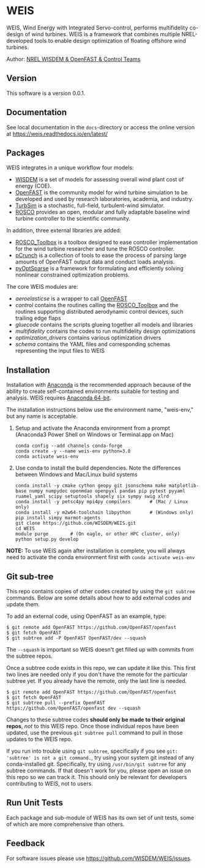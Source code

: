 # WEIS

WEIS, Wind Energy with Integrated Servo-control, performs multifidelity co-design of wind turbines. WEIS is a framework that combines multiple NREL-developed tools to enable design optimization of floating offshore wind turbines.

Author: [NREL WISDEM & OpenFAST & Control Teams](mailto:systems.engineering@nrel.gov) 

## Version

This software is a version 0.0.1.

## Documentation

See local documentation in the `docs`-directory or access the online version at <https://weis.readthedocs.io/en/latest/>

## Packages

WEIS integrates in a unique workflow four models:
* [WISDEM](https://github.com/WISDEM/WISDEM) is a set of models for assessing overall wind plant cost of energy (COE).
* [OpenFAST](https://github.com/OpenFAST/openfast) is the community model for wind turbine simulation to be developed and used by research laboratories, academia, and industry.
* [TurbSim](https://www.nrel.gov/docs/fy09osti/46198.pdf) is a stochastic, full-field, turbulent-wind simulator. 
* [ROSCO](https://github.com/NREL/ROSCO) provides an open, modular and fully adaptable baseline wind turbine controller to the scientific community.

In addition, three external libraries are added:
* [ROSCO_Toolbox](https://github.com/NREL/ROSCO_toolbox) is a toolbox designed to ease controller implementation for the wind turbine researcher and tune the ROSCO controller.
* [pCrunch](https://github.com/NREL/pCrunch) is a collection of tools to ease the process of parsing large amounts of OpenFAST output data and conduct loads analysis.
* [pyOptSparse](https://github.com/mdolab/pyoptsparse) is a framework for formulating and efficiently solving nonlinear constrained optimization problems.

The core WEIS modules are:
 * _aeroelasticse_ is a wrapper to call [OpenFAST](https://github.com/OpenFAST/openfast)
 * _control_ contains the routines calling the [ROSCO_Toolbox](https://github.com/NREL/ROSCO_toolbox) and the routines supporting distributed aerodynamic control devices, such trailing edge flaps
 * _gluecode_ contains the scripts glueing together all models and libraries
 * _multifidelity_ contains the codes to run multifidelity design optimizations
 * _optimization_drivers_ contains various optimization drivers
 * _schema_ contains the YAML files and corresponding schemas representing the input files to WEIS

## Installation

Installation with [Anaconda](https://www.anaconda.com) is the recommended approach because of the ability to create self-contained environments suitable for testing and analysis.  WEIS requires [Anaconda 64-bit](https://www.anaconda.com/distribution/).

The installation instructions below use the environment name, "weis-env," but any name is acceptable.

1.  Setup and activate the Anaconda environment from a prompt (Anaconda3 Power Shell on Windows or Terminal.app on Mac)

        conda config --add channels conda-forge
        conda create -y --name weis-env python=3.8
        conda activate weis-env
    
2.  Use conda to install the build dependencies.  Note the differences between Windows and Mac/Linux build systems

        conda install -y cmake cython geopy git jsonschema make matplotlib-base numpy numpydoc openmdao openpyxl pandas pip pytest pyyaml ruamel_yaml scipy setuptools shapely six sympy swig xlrd
        conda install -y petsc4py mpi4py compilers       # (Mac / Linux only)   
        conda install -y m2w64-toolchain libpython       # (Windows only)
        pip install simpy marmot-agents
        git clone https://github.com/WISDEM/WEIS.git
        cd WEIS
        module purge        # (On eagle, or other HPC cluster, only)
        python setup.py develop

**NOTE:** To use WEIS again after installation is complete, you will always need to activate the conda environment first with `conda activate weis-env`

## Git sub-tree

This repo contains copies of other codes created by using the `git subtree` commands.
Below are some details about how to add external codes and update them.

To add an external code, using OpenFAST as an example, type:

```
$ git remote add OpenFAST https://github.com/OpenFAST/openfast
$ git fetch OpenFAST
$ git subtree add -P OpenFAST OpenFAST/dev --squash
```

The `--squash` is important so WEIS doesn't get filled up with commits from the subtree repos.

Once a subtree code exists in this repo, we can update it like this.
This first two lines are needed only if you don't have the remote for the particular subtree yet.
If you already have the remote, only the last line is needed.

```
$ git remote add OpenFAST https://github.com/OpenFAST/openfast
$ git fetch OpenFAST
$ git subtree pull --prefix OpenFAST https://github.com/OpenFAST/openfast dev --squash
```

Changes to these subtree codes **should only be made to their original repos**, *not* to this WEIS repo.
Once those individual repos have been updated, use the previous `git subtree pull` command to pull in those updates to the WEIS repo.

If you run into trouble using `git subtree`, specifically if you see `git: 'subtree' is not a git command.`, try using your system git instead of any conda-installed git.
Specifically, try using `/usr/bin/git subtree` for any subtree commands.
If that doesn't work for you, please open an issue on this repo so we can track it.
This should only be relevant for developers contributing to WEIS, not to users.

## Run Unit Tests

Each package and sub-module of WEIS has its own set of unit tests, some of which are more comprehensive than others.

## Feedback

For software issues please use <https://github.com/WISDEM/WEIS/issues>.  
